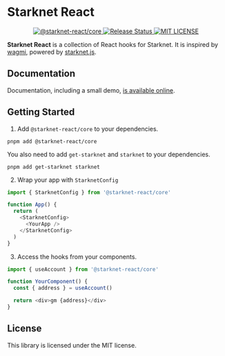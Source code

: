 # Starknet React

<p align="center">
  <a href="https://www.npmjs.com/package/@starknet-react/core">
    <img alt="@starknet-react/core" src="https://img.shields.io/npm/v/@starknet-react/core">
  </a>
  <a href="https://github.com/apibara/starknet-react/actions/workflows/release.yml">
    <img alt="Release Status" src="https://img.shields.io/github/workflow/status/apibara/starknet-react/Release">
  </a>
  <a href="https://www.github.com/apibara/starknet-react">
    <img alt="MIT LICENSE" src="https://img.shields.io/github/license/apibara/starknet-react">
  </a>
</p>

**Starknet React** is a collection of React hooks for Starknet. It is inspired by
[wagmi](https://github.com/tmm/wagmi), powered by [starknet.js](https://github.com/0xs34n/starknet.js).

## Documentation

Documentation, including a small demo, [is available online](https://apibara.github.io/starknet-react/).

## Getting Started

1. Add `@starknet-react/core` to your dependencies.

```shell
pnpm add @starknet-react/core
```

You also need to add `get-starknet` and `starknet` to your dependencies.

```shell
pnpm add get-starknet starknet
```

2. Wrap your app with `StarknetConfig`

```typescript
import { StarknetConfig } from '@starknet-react/core'

function App() {
  return (
    <StarknetConfig>
      <YourApp />
    </StarknetConfig>
  )
}
```

3. Access the hooks from your components.

```typescript
import { useAccount } from '@starknet-react/core'

function YourComponent() {
  const { address } = useAccount()

  return <div>gm {address}</div>
}
```

## License

This library is licensed under the MIT license.
